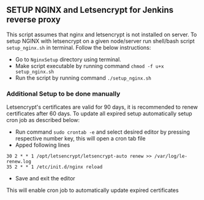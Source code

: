 ## SETUP NGINX and Letsencrypt for Jenkins reverse proxy
This script assumes that nginx and letsencrypt is not installed on server.
To setup NGINX with letsencrypt on a given node/server run shell/bash script `setup_nginx.sh` in terminal. Follow the below instructions: 
- Go to `NginxSetup` directory using terminal.
- Make script executable by running command `chmod -f u+x setup_nginx.sh`
- Run the script by running command `./setup_nginx.sh`


### Additional Setup to be done manually
Letsencrypt's certificates are valid for 90 days, it is recommended to renew certificates after 60 days. To update all expired setup automatically setup cron job as described below:
- Run command `sudo crontab -e` and select desired editor by pressing respective number key, this will open a cron tab file
- Apped following lines 
```
30 2 * * 1 /opt/letsencrypt/letsencrypt-auto renew >> /var/log/le-renew.log
35 2 * * 1 /etc/init.d/nginx reload
```
- Save and exit the editor 

This will enable cron job to automatically update expired certificates 
